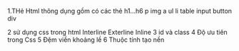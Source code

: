1.THẻ Html thông dụng
   gồm có các thẻ
   h1...h6
   p
   img
   a
   ul li
   table
   input
   button
   div

2 sử dụng css trong html
    Interline
    Exterline
    Inline
3 id và class
4 Độ ưu tiên trong Css
5 Đệm viền khoảng lề
6 Thuộc tính tạo nền
